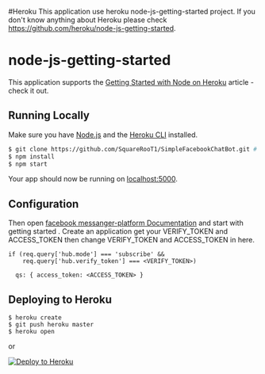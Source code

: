 #Heroku
This application use heroku node-js-getting-started project. If you don't know anything about Heroku please check
https://github.com/heroku/node-js-getting-started.

# node-js-getting-started
This application supports the [Getting Started with Node on Heroku](https://devcenter.heroku.com/articles/getting-started-with-nodejs) article - check it out.

## Running Locally

Make sure you have [Node.js](http://nodejs.org/) and the [Heroku CLI](https://cli.heroku.com/) installed.

```sh
$ git clone https://github.com/SquareRooT1/SimpleFacebookChatBot.git # or clone your own fork
$ npm install
$ npm start
```

Your app should now be running on [localhost:5000](http://localhost:5000/).

## Configuration
Then open [facebook messanger-platform Documentation](https://developers.facebook.com/docs/messenger-platform/) and start with getting started . Create an application get your VERIFY_TOKEN and ACCESS_TOKEN then change  VERIFY_TOKEN and ACCESS_TOKEN in here.
```
if (req.query['hub.mode'] === 'subscribe' &&
    req.query['hub.verify_token'] === <VERIFY_TOKEN>)
    
  qs: { access_token: <ACCESS_TOKEN> }
```      

## Deploying to Heroku

```
$ heroku create
$ git push heroku master
$ heroku open
```
or

[![Deploy to Heroku](https://www.herokucdn.com/deploy/button.png)](https://heroku.com/deploy)
